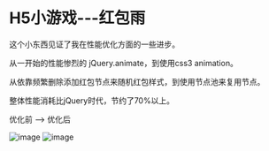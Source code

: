 # H5小游戏---红包雨



这个小东西见证了我在性能优化方面的一些进步。

从一开始的性能惨烈的 jQuery.animate，到使用css3 animation。

从依靠频繁删除添加红包节点来随机红包样式，到使用节点池来复用节点。

整体性能消耗比jQuery时代，节约了70%以上。

优化前 --> 优化后

![image](https://github.com/OldDream/huangyn15-qq.com/blob/master/jq.jpg)  ![image](https://github.com/OldDream/huangyn15-qq.com/blob/master/end.jpg)
